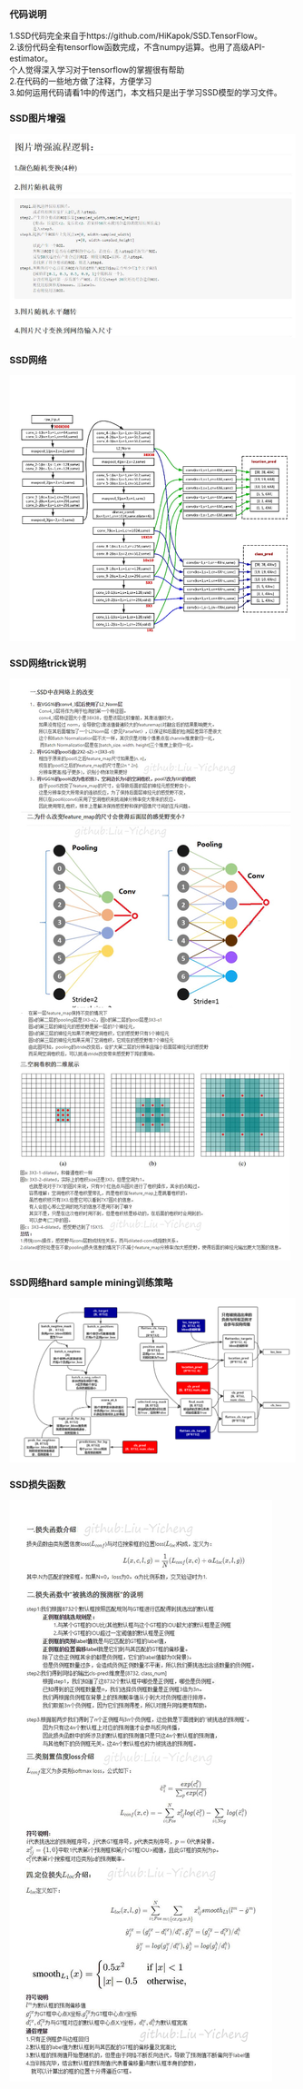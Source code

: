 ### 代码说明
1.SSD代码完全来自于https://github.com/HiKapok/SSD.TensorFlow。   
2.该份代码全有tensorflow函数完成，不含numpy运算。也用了高级API-estimator。   
  个人觉得深入学习对于tensorflow的掌握很有帮助   
2.在代码的一些地方做了注释，方便学习   
3.如何运用代码请看1中的传送门，本文档只是出于学习SSD模型的学习文件。   

### SSD图片增强  
![result_2](https://github.com/Liu-Yicheng/SSD/raw/master/picture/data_argumengt.jpg)      
### SSD网络  
![result_2](https://github.com/Liu-Yicheng/SSD/raw/master/picture/net.jpg)        
### SSD网络trick说明  
![result_2](https://github.com/Liu-Yicheng/SSD/raw/master/picture/net_trick.jpg)   
### SSD网络hard sample mining训练策略  
![result_2](https://github.com/Liu-Yicheng/SSD/raw/master/picture/hard_sample_mining.jpg)       
### SSD损失函数  
![result_2](https://github.com/Liu-Yicheng/SSD/raw/master/picture/loss_function.jpg)   